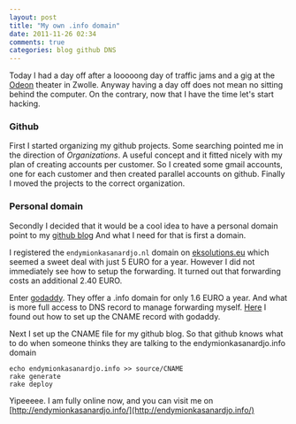 ```yaml
---
layout: post
title: "My own .info domain"
date: 2011-11-26 02:34
comments: true
categories: blog github DNS
---
```



Today I had a day off after a looooong day of traffic jams and a gig
at the [Odeon](http://www.odeondespiegel.nl/home) theater in Zwolle.
Anyway having a day off does not mean no sitting behind the computer.
On the contrary, now that I have the time let's start hacking.

### Github

First I started organizing my github projects. Some searching pointed
me in the direction of _Organizations_. A useful concept and it fitted
nicely with my plan of creating accounts per customer. So I created
some gmail accounts, one for each customer and then created parallel
accounts on github. Finally I moved the projects to the correct
organization.

### Personal domain

Secondly I decided that it would be a cool idea to have a personal
domain point to my [github blog](http://zetafish.github.com/) And what
I need for that is first a domain.

I registered the `endymionkasanardjo.nl` domain on
[eksolutions.eu](http://eksolutions.eu) which seemed a sweet deal with
just 5 EURO for a year. However I did not immediately see how to setup
the forwarding. It turned out that forwarding costs an additional 2.40
EURO.

Enter [godaddy](http://www.godadday.com/). They offer a .info domain
for 
only 1.6 EURO a year. And what is more full access to DNS record
to manage forwarding myself.
[Here](http://www.google.com/support/blogger/bin/answer.py?hl=en&answer=58317&topic=12451)
I found out how to set up the CNAME record with godaddy.

Next I set up the CNAME file for my github blog. So that github knows
what to do when someone thinks they are talking to the
endymionkasanardjo.info domain
    
    echo endymionkasanardjo.info >> source/CNAME
    rake generate
    rake deploy
    
Yipeeeee. I am fully online now, and you can visit me on [http://endymionkasanardjo.info/](http://endymionkasanardjo.info/)


